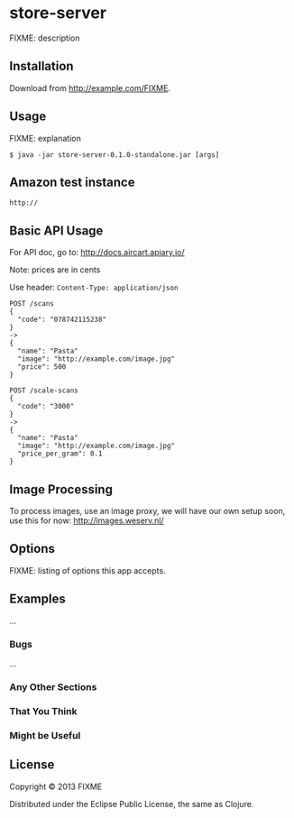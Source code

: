 # store-server

FIXME: description

## Installation

Download from http://example.com/FIXME.

## Usage

FIXME: explanation

    $ java -jar store-server-0.1.0-standalone.jar [args]

## Amazon test instance

    http://

## Basic API Usage

For API doc, go to: <http://docs.aircart.apiary.io/>

Note: prices are in cents

Use header: `Content-Type: application/json`

    POST /scans
    {
      "code": "078742115238"
    }
    ->
    {
      "name": "Pasta"
      "image": "http://example.com/image.jpg"
      "price": 500
    }

    POST /scale-scans
    {
      "code": "3000"
    }
    ->
    {
      "name": "Pasta"
      "image": "http://example.com/image.jpg"
      "price_per_gram": 0.1
    }

## Image Processing

To process images, use an image proxy, we will have our own setup soon, use this for now: <http://images.weserv.nl/>

## Options

FIXME: listing of options this app accepts.

## Examples

...

### Bugs

...

### Any Other Sections
### That You Think
### Might be Useful

## License

Copyright © 2013 FIXME

Distributed under the Eclipse Public License, the same as Clojure.
